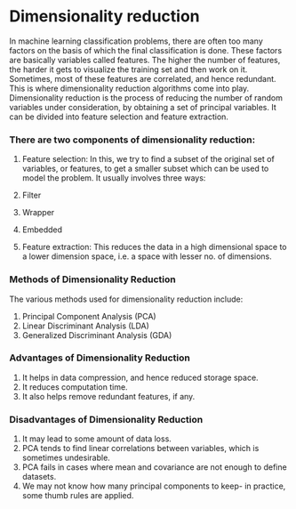 # Dimensionality reduction
In machine learning classification problems, there are often too many factors on the basis of which the final classification is done. These factors are basically variables called features. The higher the number of features, the harder it gets to visualize the training set and then work on it. Sometimes, most of these features are correlated, and hence redundant. This is where dimensionality reduction algorithms come into play. Dimensionality reduction is the process of reducing the number of random variables under consideration, by obtaining a set of principal variables. It can be divided into feature selection and feature extraction.

### There are two components of dimensionality reduction:
1. Feature selection: In this, we try to find a subset of the original set of variables, or 
features, to get a smaller subset which can be used to model the problem. It usually 
involves three ways:

1. Filter
2. Wrapper
3. Embedded

2. Feature extraction: This reduces the data in a high dimensional space to a lower dimension
 space, i.e. a space with lesser no. of dimensions.
 
 ### Methods of Dimensionality Reduction
 The various methods used for dimensionality reduction include:

1. Principal Component Analysis (PCA)
2. Linear Discriminant Analysis (LDA)
3. Generalized Discriminant Analysis (GDA)

### Advantages of Dimensionality Reduction
1. It helps in data compression, and hence reduced storage space.
2. It reduces computation time.
3. It also helps remove redundant features, if any.

### Disadvantages of Dimensionality Reduction
1. It may lead to some amount of data loss.
2. PCA tends to find linear correlations between variables, which is sometimes undesirable.
3. PCA fails in cases where mean and covariance are not enough to define datasets.
4. We may not know how many principal components to keep- in practice, some thumb rules are applied.
